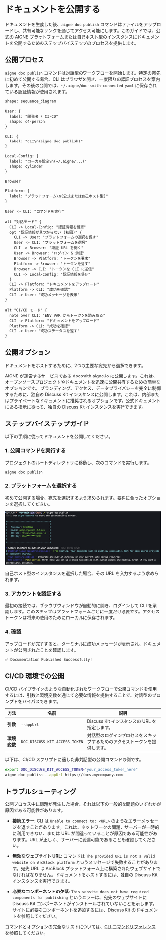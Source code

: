 # ドキュメントを公開する

ドキュメントを生成した後、`aigne doc publish` コマンドはファイルをアップロードし、共有可能なリンクを通じてアクセス可能にします。このガイドでは、公式の AIGNE プラットフォームまたは自己ホスト型のインスタンスにドキュメントを公開するためのステップバイステップのプロセスを提供します。

## 公開プロセス

`aigne doc publish` コマンドは対話型のワークフローを開始します。特定の宛先に初めて公開する場合、CLI はブラウザを開き、一度限りの認証プロセスを案内します。その後の公開では、`~/.aigne/doc-smith-connected.yaml` に保存されている認証情報が使用されます。

```d2 公開ワークフロー icon=lucide:upload-cloud
shape: sequence_diagram

User: {
  label: "開発者 / CI-CD"
  shape: c4-person
}

CLI: {
  label: "CLI\n(aigne doc publish)"
}

Local-Config: {
  label: "ローカル設定\n(~/.aigne/...)"
  shape: cylinder
}

Browser

Platform: {
  label: "プラットフォーム\n(公式または自己ホスト型)"
}

User -> CLI: "コマンドを実行"

alt "対話モード" {
  CLI -> Local-Config: "認証情報を確認"
  opt "認証情報が見つからない (初回)" {
    CLI -> User: "プラットフォームの選択を促す"
    User -> CLI: "プラットフォームを選択"
    CLI -> Browser: "認証 URL を開く"
    User -> Browser: "ログイン & 承認"
    Browser -> Platform: "トークンを要求"
    Platform -> Browser: "トークンを返す"
    Browser -> CLI: "トークンを CLI に送信"
    CLI -> Local-Config: "認証情報を保存"
  }
  CLI -> Platform: "ドキュメントをアップロード"
  Platform -> CLI: "成功を確認"
  CLI -> User: "成功メッセージを表示"
}

alt "CI/CD モード" {
  note over CLI: "ENV VAR からトークンを読み取る"
  CLI -> Platform: "ドキュメントをアップロード"
  Platform -> CLI: "成功を確認"
  CLI -> User: "成功ステータスを返す"
}
```

## 公開オプション

ドキュメントをホストするために、2つの主要な宛先から選択できます。

<x-cards data-columns="2">
  <x-card data-title="公式プラットフォーム" data-icon="lucide:globe">
    AIGNE が運営するサービスである docsmith.aigne.io に公開します。これは、オープンソースプロジェクトやドキュメントを迅速に公開共有するための簡単なオプションです。
  </x-card>
  <x-card data-title="自己ホスト型インスタンス" data-icon="lucide:server">
    ブランディング、アクセス、データプライバシーを完全に制御するために、独自の Discuss Kit インスタンスに公開します。これは、内部またはプライベートなドキュメントに推奨されるオプションです。公式ドキュメントにある指示に従って、独自の Discuss Kit インスタンスを実行できます。
  </x-card>
</x-cards>

## ステップバイステップガイド

以下の手順に従ってドキュメントを公開してください。

### 1. 公開コマンドを実行する

プロジェクトのルートディレクトリに移動し、次のコマンドを実行します。

```bash Terminal icon=lucide:terminal
aigne doc publish
```

### 2. プラットフォームを選択する

初めて公開する場合、宛先を選択するよう求められます。要件に合ったオプションを選択してください。

![公式プラットフォームまたは自己ホスト型プラットフォームにドキュメントを公開する](../assets/screenshots/doc-publish.png)

自己ホスト型のインスタンスを選択した場合、その URL を入力するよう求められます。

### 3. アカウントを認証する

最初の接続では、ブラウザウィンドウが自動的に開き、ログインして CLI を承認します。このステップはプラットフォームごとに一度だけ必要です。アクセストークンは将来の使用のためにローカルに保存されます。

### 4. 確認

アップロードが完了すると、ターミナルに成功メッセージが表示され、ドキュメントが公開されたことを確認します。

```
✅ Documentation Published Successfully!
```

## CI/CD 環境での公開

CI/CD パイプラインのような自動化されたワークフローで公開コマンドを使用するには、引数と環境変数を通じて必要な情報を提供することで、対話型のプロンプトをバイパスできます。

| 方法 | 名前 | 説明 |
|---|---|---|
| **引数** | `--appUrl` | Discuss Kit インスタンスの URL を指定します。 |
| **環境変数** | `DOC_DISCUSS_KIT_ACCESS_TOKEN` | 対話型のログインプロセスをスキップするためのアクセストークンを提供します。 |

以下は、CI/CD スクリプトに適した非対話型の公開コマンドの例です。

```bash CI/CD の例 icon=lucide:workflow
export DOC_DISCUSS_KIT_ACCESS_TOKEN="your_access_token_here"
aigne doc publish --appUrl https://docs.mycompany.com
```

## トラブルシューティング

公開プロセス中に問題が発生した場合、それは以下の一般的な問題のいずれかが原因である可能性があります。

- **接続エラー**: CLI は `Unable to connect to: <URL>` のようなエラーメッセージを返すことがあります。これは、ネットワークの問題、サーバーが一時的に利用できない、または URL が間違っていることが原因である可能性があります。URL が正しく、サーバーに到達可能であることを確認してください。

- **無効なウェブサイト URL**: コマンドは `The provided URL is not a valid website on ArcBlock platform` というメッセージで失敗することがあります。宛先 URL は ArcBlock プラットフォーム上に構築されたウェブサイトでなければなりません。ドキュメントをホストするには、独自の Discuss Kit インスタンスを実行できます。

- **必要なコンポーネントの欠落**: `This website does not have required components for publishing` というエラーは、宛先のウェブサイトに Discuss Kit コンポーネントがインストールされていないことを示します。サイトに必要なコンポーネントを追加するには、Discuss Kit のドキュメントを参照してください。

コマンドとオプションの完全なリストについては、[CLI コマンドリファレンス](./cli-reference.md) を参照してください。